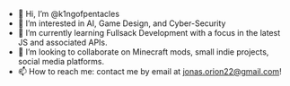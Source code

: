 - 👋 Hi, I’m @k1ngofpentacles
- 👀 I’m interested in AI, Game Design, and Cyber-Security
- 🌱 I’m currently learning Fullsack Development with a focus in the latest JS and associated APIs.
- 💞️ I’m looking to collaborate on Minecraft mods, small indie projects, social media platforms.
- 📫 How to reach me: contact me by email at jonas.orion22@gmail.com!

<!---
k1ngofpentacles/k1ngofpentacles is a ✨ special ✨ repository because its `README.md` (this file) appears on your GitHub profile.
You can click the Preview link to take a look at your changes.
--->
